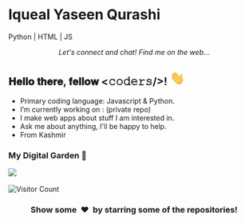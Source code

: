 # Iqueal Yaseen Qurashi

Python | HTML | JS

<p align="center">
  <i>Let's connect and chat! Find me on the web...</i>
<h2> 𝐇𝐞𝐥𝐥𝐨 𝐭𝐡𝐞𝐫𝐞, 𝐟𝐞𝐥𝐥𝐨𝐰 <𝚌𝚘𝚍𝚎𝚛𝚜/>! <img src="https://raw.githubusercontent.com/ABSphreak/ABSphreak/master/gifs/Hi.gif" width="30px"></h2>

* Primary coding language: Javascript & Python.
* I’m currently working on : (private repo)
* I make web apps about stuff I am interested in.
* Ask me about anything, I'll be happy to help.
* From Kashmir

### My Digital Garden 🌱

<a href="https://iqueal.vercel.app">
  <img src="https://github-readme-stats.vercel.app/api?username=iqueal&show_icons=true&theme=dark&count_private=true">
</a>

<br>

![Visitor Count](https://profile-counter.glitch.me/%7Biqueal%7D/count.svg)

<h3 align="center">Show some &nbsp;❤️&nbsp; by starring some of the repositories!</h3>
